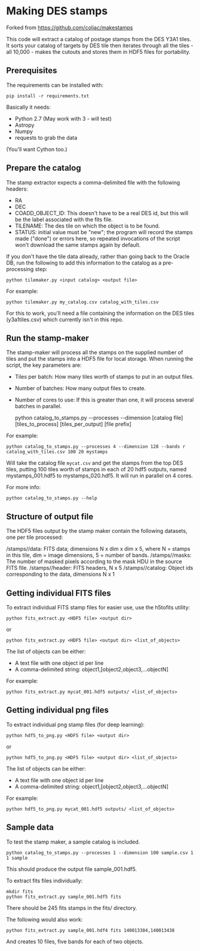 # Making DES stamps

Forked from https://github.com/coljac/makestamps

This code will extract a catalog of postage stamps from the DES Y3A1 tiles. It sorts your catalog of targets by DES tile then iterates through all the tiles - all 10,000 - makes the cutouts and stores them in HDF5 files for portability.

## Prerequisites

The requirements can be installed with:

    pip install -r requirements.txt

Basically it needs:
- Python 2.7 (May work with 3 - will test)
- Astropy
- Numpy
- requests to grab the data

(You'll want Cython too.)

## Prepare the catalog

The stamp extractor expects a comma-delimited file with the following headers:

- RA
- DEC
- COADD_OBJECT_ID: This doesn't have to be a real DES id, but this will be the label associated with the fits file.
- TILENAME: The des tile on which the object is to be found.
- STATUS: initial value must be "new"; the program will record the stamps made ("done") or errors here, so repeated invocations of the script won't download the same stamps again by default.

If you don't have the tile data already, rather than going back to the Oracle DB, run the following to add this information to the catalog as a pre-processing step:

    python tilemaker.py <input catalog> <output file>

For example:

    python tilemaker.py my_catalog.csv catalog_with_tiles.csv

For this to work, you'll need a file containing the information on the DES tiles (y3a1tiles.csv) which currently isn't in this repo.

## Run the stamp-maker

The stamp-maker will process all the stamps on the supplied number of tiles and put the stamps into a HDF5 file for local storage. When running the script, the key parameters are:

- Tiles per batch: How many tiles worth of stamps to put in an output files.
- Number of batches: How many output files to create.
- Number of cores to use: If this is greater than one, it will process several batches in parallel.

    python catalog_to_stamps.py --processes <num of threads> --dimension <cutout size> [catalog file] [tiles_to_process] [tiles_per_output] [file prefix]

For example:

    python catalog_to_stamps.py --processes 4 --dimension 128 --bands r catalog_with_tiles.csv 100 20 mystamps

Will take the catalog file `mycat.csv` and get the stamps from the top DES tiles, putting 100 tiles worth of stamps in each of 20 hdf5 outputs, named mystamps_001.hdf5 to mystamps_020.hdf5. It will run in parallel on 4 cores.

For more info:

    python catalog_to_stamps.py --help

## Structure of output file

The HDF5 files output by the stamp maker contain the following datasets, one per tile processed:

/stamps/<tile>/data: FITS data; dimensions N x dim x dim x 5, where N = stamps in this tile, dim = image dimensions, 5 = number of bands.
/stamps/<tile>/masks: The number of masked pixels according to the mask HDU in the source FITS file.
/stamps/<tile>/header: FITS headers, N x 5
/stamps/<tile>/catalog: Object ids corresponding to the data, dimensions N x 1

## Getting individual FITS files

To extract individual FITS stamp files for easier use, use the h5tofits utility:

    python fits_extract.py <HDF5 file> <output dir>

or

    python fits_extract.py <HDF5 file> <output dir> <list_of_objects> 

The list of objects can be either:
- A text file with one object id per line
- A comma-delimited string: object1,[object2,object3,...objectN]

For example:

    python fits_extract.py mycat_001.hdf5 outputs/ <list_of_objects>

## Getting individual png files

To extract individual png stamp files (for deep learning):

    python hdf5_to_png.py <HDF5 file> <output dir>

or

    python hdf5_to_png.py <HDF5 file> <output dir> <list_of_objects> 

The list of objects can be either:
- A text file with one object id per line
- A comma-delimited string: object1,[object2,object3,...objectN]

For example:

    python hdf5_to_png.py mycat_001.hdf5 outputs/ <list_of_objects>

## Sample data

To test the stamp maker, a sample catalog is included.

    python catalog_to_stamps.py --processes 1 --dimension 100 sample.csv 1 1 sample

This should produce the output file sample_001.hdf5.

To extract fits files individually:

    mkdir fits
    python fits_extract.py sample_001.hdf5 fits

There should be 245 fits stamps in the fits/ directory.

The following would also work:

    python fits_extract.py sample_001.hdf4 fits 140013384,140013438

And creates 10 files, five bands for each of two objects.
